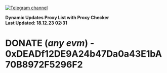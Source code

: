 [![Telegram channel](https://img.shields.io/endpoint?url=https://runkit.io/damiankrawczyk/telegram-badge/branches/master?url=https://t.me/n4z4v0d)](https://t.me/n4z4v0d) 

**Dynamic Updates Proxy List with Proxy Checker**  
**Last Updated: 18.12.23 02:31**

# DONATE (_any evm_) - 0xDEADf12DE9A24b47Da0a43E1bA70B8972F5296F2
